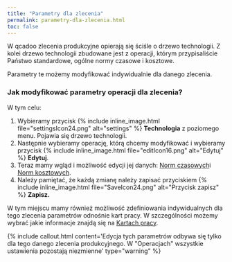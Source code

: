 ```yaml
---
title: "Parametry dla zlecenia"
permalink: parametry-dla-zlecenia.html
toc: false
---
```

W qcadoo zlecenia produkcyjne opierają się ściśle o drzewo technologii. Z kolei drzewo technologii zbudowane jest z operacji, którym przypisaliście Państwo standardowe, ogólne normy czasowe i kosztowe.

Parametry te możemy modyfikować indywidualnie dla danego zlecenia.

### Jak modyfikować parametry operacji dla zlecenia?

W tym celu:

1. Wybieramy przycisk {% include inline_image.html file="settingsIcon24.png" alt="settings" %} **Technologia** z poziomego menu. Pojawia się drzewo technologii.
2. Następnie wybieramy operację, którą chcemy modyfikować i wybieramy przycisk {% include inline_image.html file="editIcon16.png" alt="Edytuj" %} **Edytuj**.
3. Teraz mamy wgląd i możliwość edycji jej danych: [Norm czasowych](/normy-czasowe)i [Norm kosztowych](/normy-kosztowe).
4. Należy pamiętać, że każdą zmianę należy zapisać przyciskiem {% include inline_image.html file="SaveIcon24.png" alt="Przycisk zapisz" %} **Zapisz.**

W tym miejscu mamy również możliwość zdefiniowania indywidualnych dla tego zlecenia parametrów odnośnie kart pracy. W szczególności możemy wybrać jakie informacje znajdą się na [Kartach pracy](/karty-pracy).  

{% include callout.html content='Edycja tych parametrów odbywa się tylko dla tego danego zlecenia produkcyjnego. W "Operacjach" wszystkie ustawienia pozostają niezmienne' type="warning" %}

